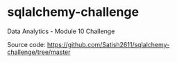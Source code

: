 # sqlalchemy-challenge
Data Analytics - Module 10 Challenge

Source code: https://github.com/Satish2611/sqlalchemy-challenge/tree/master
